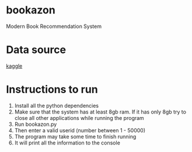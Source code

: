 # bookazon
Modern Book Recommendation System

# Data source
[kaggle](https://www.kaggle.com/zygmunt/goodbooks-10k)


# Instructions to run
1. Install all the python dependencies
2. Make sure that the system has at least 8gb ram. If it has only 8gb try to close all other applications while running the program
3. Run bookazon.py
4. Then enter a valid userid (number between 1 - 50000)
5. The program may take some time to finish running
6. It will print all the information to the console 
